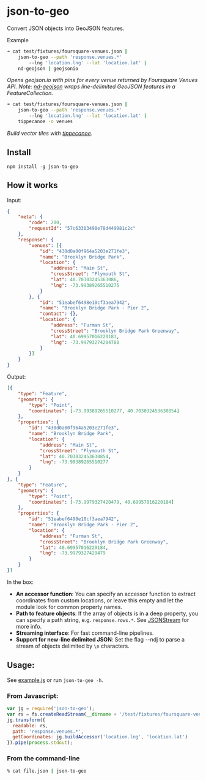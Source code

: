 # json-to-geo

Convert JSON objects into GeoJSON features.

Example

```bash
➜ cat test/fixtures/foursquare-venues.json |
	json-to-geo --path 'response.venues.*'
		--lng 'location.lng' --lat 'location.lat' |
	nd-geojson | geojsonio
```
_Opens geojson.io with pins for every venue returned by Foursquare Venues API. Note: [nd-geojson](https://github.com/rodowi/nd-geojson) wraps line-delimited GeoJSON features in a FeatureCollection._

```bash
➜ cat test/fixtures/foursquare-venues.json |
	json-to-geo --path 'response.venues.*'
		--lng 'location.lng' --lat 'location.lat' |
	tippecanoe -o venues
```
_Build vector tiles with [tippecanoe](https://github.com/mapbox/tippecanoe)._

## Install

`npm install -g json-to-geo`

## How it works

Input:

```json
{
	"meta": {
		"code": 200,
		"requestId": "57c63303498e78d449981c2c"
	},
	"response": {
		"venues": [{
			"id": "430d0a00f964a5203e271fe3",
			"name": "Brooklyn Bridge Park",
			"location": {
				"address": "Main St",
				"crossStreet": "Plymouth St",
				"lat": 40.70303245363086,
				"lng": -73.99389265510275
			}
		}, {
			"id": "51eabef6498e10cf3aea7942",
			"name": "Brooklyn Bridge Park - Pier 2",
			"contact": {},
			"location": {
				"address": "Furman St",
				"crossStreet": "Brooklyn Bridge Park Greenway",
				"lat": 40.69957016220183,
				"lng": -73.99793274204788
			}
		}]
	}
}
```

Output:

```json
[{
	"type": "Feature",
	"geometry": {
		"type": "Point",
		"coordinates": [-73.99389265510277, 40.703032453630854]
	},
	"properties": {
		"id": "430d0a00f964a5203e271fe3",
		"name": "Brooklyn Bridge Park",
		"location": {
			"address": "Main St",
			"crossStreet": "Plymouth St",
			"lat": 40.703032453630854,
			"lng": -73.99389265510277
		}
	}
}, {
	"type": "Feature",
	"geometry": {
		"type": "Point",
		"coordinates": [-73.9979327420479, 40.69957016220184]
	},
	"properties": {
		"id": "51eabef6498e10cf3aea7942",
		"name": "Brooklyn Bridge Park - Pier 2",
		"location": {
			"address": "Furman St",
			"crossStreet": "Brooklyn Bridge Park Greenway",
			"lat": 40.69957016220184,
			"lng": -73.9979327420479
		}
	}
}]
```

In the box:

- **An accessor function**: You can specify an accessor function to extract coordinates from custom locations, or leave this empty and let the module look for common property names.
- **Path to feature objects**: If the array of objects is in a deep property, you can specify a path string, e.g. `response.rows.*`. See [JSONStream](https://www.npmjs.com/package/jsonstream) for more info.
- **Streaming interface**: For fast command-line pipelines.
- **Support for new-line delimited JSON**: Set the flag --ndj to parse a stream of objects delimited by `\n` characters.

## Usage:

See [example.js](https://github.com/rodowi/json-to-geo/blob/master/example.js) or run `json-to-geo -h`.

### From Javascript:

```js
var jg = require('json-to-geo');
var rs = fs.createReadStream(__dirname + '/test/fixtures/foursquare-venues.json');
jg.transform({
  readable: rs,
  path: 'response.venues.*',
  getCoordinates: jg.buildAccessor('location.lng', 'location.lat')
}).pipe(process.stdout);
```

### From the command-line

```bash
% cat file.json | json-to-geo
```
